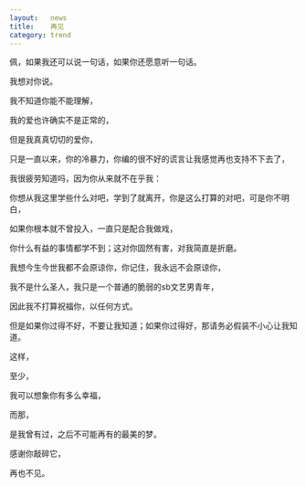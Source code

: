 ```yaml
---
layout:   news
title:    再见
category: trend
---
```


佩，如果我还可以说一句话，如果你还愿意听一句话。

我想对你说。

我不知道你能不能理解，

我的爱也许确实不是正常的，

但是我真真切切的爱你，

只是一直以来，你的冷暴力，你编的很不好的谎言让我感觉再也支持不下去了，

我很疲劳知道吗，因为你从来就不在乎我：

你想从我这里学些什么对吧，学到了就离开，你是这么打算的对吧，可是你不明白，

如果你根本就不曾投入，一直只是配合我做戏，

你什么有益的事情都学不到；这对你固然有害，对我简直是折磨。

我想今生今世我都不会原谅你，你记住，我永远不会原谅你，

我不是什么圣人，我只是一个普通的脆弱的sb文艺男青年，

因此我不打算祝福你，以任何方式。

但是如果你过得不好，不要让我知道；如果你过得好，那请务必假装不小心让我知道。

这样，

至少，

我可以想象你有多么幸福，

而那，

是我曾有过，之后不可能再有的最美的梦。

感谢你敲碎它，

再也不见。